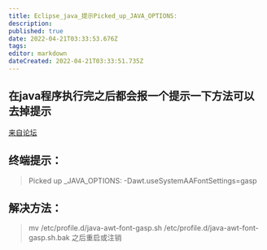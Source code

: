 ```yaml
---
title: Eclipse_java_提示Picked_up_JAVA_OPTIONS:
description: 
published: true
date: 2022-04-21T03:33:53.676Z
tags: 
editor: markdown
dateCreated: 2022-04-21T03:33:51.735Z
---
```


## 在java程序执行完之后都会报一个提示一下方法可以去掉提示
[来自论坛](https://bbs.deepin.org/forum.php?mod=viewthread&tid=138244&extra=)
## 终端提示：
> Picked up _JAVA_OPTIONS:    -Dawt.useSystemAAFontSettings=gasp
## 解决方法：
> mv /etc/profile.d/java-awt-font-gasp.sh /etc/profile.d/java-awt-font-gasp.sh.bak
> 之后重启或注销